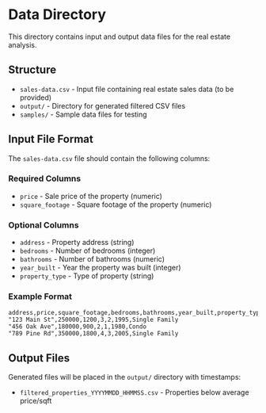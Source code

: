 # Data Directory

This directory contains input and output data files for the real estate analysis.

## Structure

- `sales-data.csv` - Input file containing real estate sales data (to be provided)
- `output/` - Directory for generated filtered CSV files
- `samples/` - Sample data files for testing

## Input File Format

The `sales-data.csv` file should contain the following columns:

### Required Columns
- `price` - Sale price of the property (numeric)
- `square_footage` - Square footage of the property (numeric)

### Optional Columns
- `address` - Property address (string)
- `bedrooms` - Number of bedrooms (integer)
- `bathrooms` - Number of bathrooms (numeric)
- `year_built` - Year the property was built (integer)
- `property_type` - Type of property (string)

### Example Format
```csv
address,price,square_footage,bedrooms,bathrooms,year_built,property_type
"123 Main St",250000,1200,3,2,1995,Single Family
"456 Oak Ave",180000,900,2,1,1980,Condo
"789 Pine Rd",350000,1800,4,3,2005,Single Family
```

## Output Files

Generated files will be placed in the `output/` directory with timestamps:
- `filtered_properties_YYYYMMDD_HHMMSS.csv` - Properties below average price/sqft